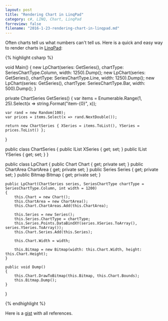 ```yaml
---
layout: post
title: "Rendering Chart in LinqPad"
category: c#, LINQ, Chart, LinqPad
forreview: false
filename: "2016-1-23-rendering-chart-in-linqpad.md"
---
```


Often charts tell us what numbers can't tell us. Here is a quick and easy way to render charts in [LinqPad](https://www.linqpad.net/):

{% highlight csharp %}

void Main()
{
	new LpChart(series: GetSeries(), chartType: SeriesChartType.Column, width: 1250).Dump();
	new LpChart(series: GetSeries(), chartType: SeriesChartType.Line, width: 1250).Dump();
	new LpChart(series: GetSeries(), chartType: SeriesChartType.Bar, width: 500).Dump();
}

private ChartSeries GetSeries()
{
	var items = Enumerable.Range(1, 25).Select(x => string.Format("item-{0}", x));

	var rand = new Random(100);
	var prices = items.Select(x => rand.NextDouble());

	return new ChartSeries { XSeries = items.ToList(), YSeries = prices.ToList() };
}

public class ChartSeries
{
	public IList<string> XSeries { get; set; }
	public IList<double> YSeries { get; set; }
}

public class LpChart
{
	public Chart Chart { get; private set; }
	public ChartArea ChartArea { get; private set; }
	public Series Series { get; private set; }
	public Bitmap Bitmap { get; private set; }

	public LpChart(ChartSeries series, SeriesChartType chartType = SeriesChartType.Column, int width = 1200)
	{
		this.Chart = new Chart();
		this.ChartArea = new ChartArea();
		this.Chart.ChartAreas.Add(this.ChartArea);

		this.Series = new Series();
		this.Series.ChartType = chartType;
		this.Series.Points.DataBindXY(series.XSeries.ToArray(), series.YSeries.ToArray());
		this.Chart.Series.Add(this.Series);

		this.Chart.Width = width;

		this.Bitmap = new Bitmap(width: this.Chart.Width, height: this.Chart.Height);
	}

	public void Dump()
	{
		this.Chart.DrawToBitmap(this.Bitmap, this.Chart.Bounds);
		this.Bitmap.Dump();
	}
}

{% endhighlight %}

Here is a [gist](https://gist.github.com/amithegde/895a2b468bb23745ce2a) with all references.